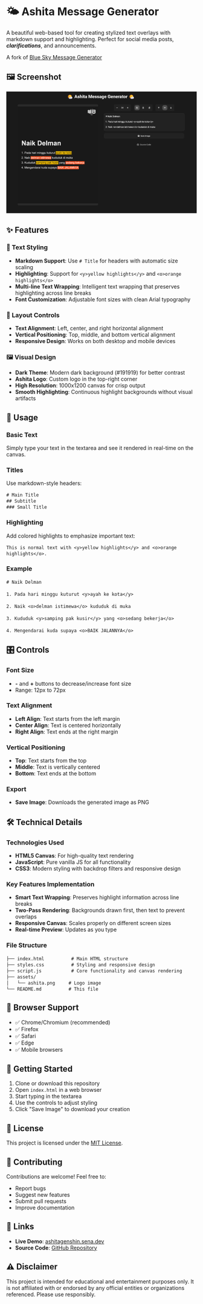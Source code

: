 # 🌤️ Ashita Message Generator

A beautiful web-based tool for creating stylized text overlays with markdown support and highlighting. Perfect for social media posts, ***clarifications***, and announcements.

A fork of [Blue Sky Message Generator](https://github.com/senacand/blue-sky-message-generator)

## 🖼️ Screenshot

![Ashita Message Generator Screenshot](assets/screenshot.png)


## ✨ Features

### 🎨 Text Styling
- **Markdown Support**: Use `# Title` for headers with automatic size scaling
- **Highlighting**: Support for `<y>yellow highlights</y>` and `<o>orange highlights</o>`
- **Multi-line Text Wrapping**: Intelligent text wrapping that preserves highlighting across line breaks
- **Font Customization**: Adjustable font sizes with clean Arial typography

### 📐 Layout Controls
- **Text Alignment**: Left, center, and right horizontal alignment
- **Vertical Positioning**: Top, middle, and bottom vertical alignment
- **Responsive Design**: Works on both desktop and mobile devices

### 🖼️ Visual Design
- **Dark Theme**: Modern dark background (#191919) for better contrast
- **Ashita Logo**: Custom logo in the top-right corner
- **High Resolution**: 1000x1200 canvas for crisp output
- **Smooth Highlighting**: Continuous highlight backgrounds without visual artifacts

## 🚀 Usage

### Basic Text
Simply type your text in the textarea and see it rendered in real-time on the canvas.

### Titles
Use markdown-style headers:
```
# Main Title
## Subtitle
### Small Title
```

### Highlighting
Add colored highlights to emphasize important text:
```
This is normal text with <y>yellow highlights</y> and <o>orange highlights</o>.
```

### Example
```
# Naik Delman

1. Pada hari minggu kuturut <y>ayah ke kota</y>

2. Naik <o>delman istimewa</o> kududuk di muka

3. Kududuk <y>samping pak kusir</y> yang <o>sedang bekerja</o>

4. Mengendarai kuda supaya <o>BAIK JALANNYA</o>
```

## 🎛️ Controls

### Font Size
- **-** and **+** buttons to decrease/increase font size
- Range: 12px to 72px

### Text Alignment
- **Left Align**: Text starts from the left margin
- **Center Align**: Text is centered horizontally
- **Right Align**: Text ends at the right margin

### Vertical Positioning
- **Top**: Text starts from the top
- **Middle**: Text is vertically centered
- **Bottom**: Text ends at the bottom

### Export
- **Save Image**: Downloads the generated image as PNG

## 🛠️ Technical Details

### Technologies Used
- **HTML5 Canvas**: For high-quality text rendering
- **JavaScript**: Pure vanilla JS for all functionality
- **CSS3**: Modern styling with backdrop filters and responsive design

### Key Features Implementation
- **Smart Text Wrapping**: Preserves highlight information across line breaks
- **Two-Pass Rendering**: Backgrounds drawn first, then text to prevent overlaps
- **Responsive Canvas**: Scales properly on different screen sizes
- **Real-time Preview**: Updates as you type

### File Structure
```
├── index.html          # Main HTML structure
├── styles.css          # Styling and responsive design
├── script.js           # Core functionality and canvas rendering
├── assets/
│   └── ashita.png     # Logo image
└── README.md          # This file
```

## 📱 Browser Support

- ✅ Chrome/Chromium (recommended)
- ✅ Firefox
- ✅ Safari
- ✅ Edge
- ✅ Mobile browsers

## 🚀 Getting Started

1. Clone or download this repository
2. Open `index.html` in a web browser
3. Start typing in the textarea
4. Use the controls to adjust styling
5. Click "Save Image" to download your creation

## 📄 License

This project is licensed under the [MIT License](./LICENSE).

## 🤝 Contributing

Contributions are welcome! Feel free to:
- Report bugs
- Suggest new features
- Submit pull requests
- Improve documentation

## 🔗 Links

- **Live Demo**: [ashitagenshin.sena.dev](https://ashitagenshin.sena.dev)
- **Source Code**: [GitHub Repository](https://github.com/senacand/ashita-message-generator)

## ⚠️ Disclaimer

This project is intended for educational and entertainment purposes only. It is not affiliated with or endorsed by any official entities or organizations referenced. Please use responsibly.
